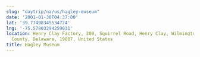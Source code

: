 ```yaml
---
slug: "daytrip/na/us/hagley-museum"
date: '2001-01-30T04:37:00'
lat: '39.77498345534724'
lng: '-75.57803294259031'
location: Henry Clay Factory, 200, Squirrel Road, Henry Clay, Wilmington, New Castle
  County, Delaware, 19807, United States
title: Hagley Museum
---
```



